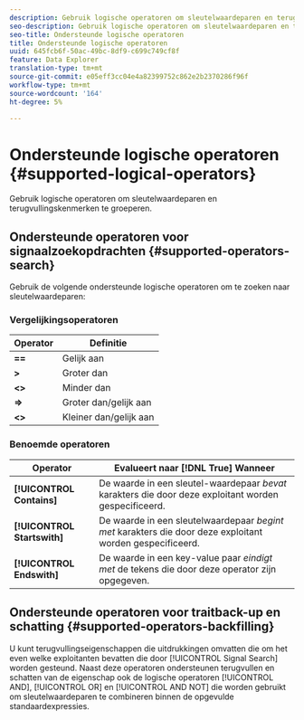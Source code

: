 ```yaml
---
description: Gebruik logische operatoren om sleutelwaardeparen en terugvullingskenmerken te groeperen.
seo-description: Gebruik logische operatoren om sleutelwaardeparen en terugvullingskenmerken te groeperen.
seo-title: Ondersteunde logische operatoren
title: Ondersteunde logische operatoren
uuid: 645fcb6f-50ac-49bc-8df9-c699c749cf8f
feature: Data Explorer
translation-type: tm+mt
source-git-commit: e05eff3cc04e4a82399752c862e2b2370286f96f
workflow-type: tm+mt
source-wordcount: '164'
ht-degree: 5%

---
```



# Ondersteunde logische operatoren {#supported-logical-operators}

Gebruik logische operatoren om sleutelwaardeparen en terugvullingskenmerken te groeperen.

## Ondersteunde operatoren voor signaalzoekopdrachten {#supported-operators-search}

Gebruik de volgende ondersteunde logische operatoren om te zoeken naar sleutelwaardeparen:

### Vergelijkingsoperatoren

| Operator | Definitie |
|---|---|
| **==** | Gelijk aan |
| **>** | Groter dan |
| **&lt;>** | Minder dan |
| **=>** | Groter dan/gelijk aan |
| **&lt;>** | Kleiner dan/gelijk aan |

### Benoemde operatoren

| Operator | Evalueert naar [!DNL True] Wanneer |
|---|---|
| **[!UICONTROL Contains]** | De waarde in een sleutel-waardepaar *bevat* karakters die door deze exploitant worden gespecificeerd. |
| **[!UICONTROL Startswith]** | De waarde in een sleutelwaardepaar *begint met* karakters die door deze exploitant worden gespecificeerd. |
| **[!UICONTROL Endswith]** | De waarde in een key-value paar *eindigt met* de tekens die door deze operator zijn opgegeven. |

## Ondersteunde operatoren voor traitback-up en schatting {#supported-operators-backfilling}

U kunt terugvullingseigenschappen die uitdrukkingen omvatten die om het even welke exploitanten bevatten die door [!UICONTROL Signal Search] worden gesteund. Naast deze operatoren ondersteunen terugvullen en schatten van de eigenschap ook de logische operatoren [!UICONTROL AND], [!UICONTROL OR] en [!UICONTROL AND NOT] die worden gebruikt om sleutelwaardeparen te combineren binnen de opgevulde standaardexpressies.